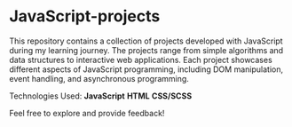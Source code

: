 # JavaScript-projects

This repository contains a collection of projects developed with JavaScript during my learning journey. The projects range from simple algorithms and data structures to interactive web applications. Each project showcases different aspects of JavaScript programming, including DOM manipulation, event handling, and asynchronous programming.

Technologies Used:
**JavaScript**
**HTML**
**CSS/SCSS**

Feel free to explore and provide feedback!
